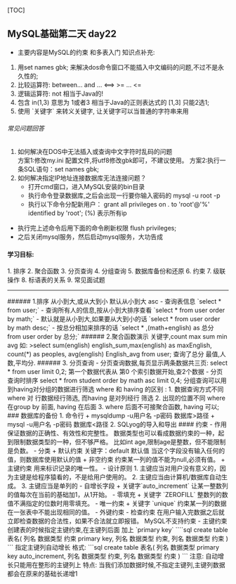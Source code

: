 [TOC]
## MySQL基础第二天 day22
- 主要内容是MySQL的约束 和多表入门
知识点补充:
1. 用set names gbk; 来解决dos命令窗口不能插入中文编码的问题,不过不是永久性的;
2. 比较运算符: between... and ...  <==>  >= ... <=
3. 逻辑运算符: not 相当于Java的!
4. 包含  in(1,3) 意思为 1或者3 相当于Java的正则表达式的 [1,3] 只能2选1;
5. 使用  \`关键字\`   来转义关键字, 让关键字可以当普通的字符串来用

###### 常见问题回答
1. 如何解决在DOS中无法插入或查询中文字符时乱码的问题   
    方案1:修改my.ini 配置文件,将utf8修改gbk即可，不建议使用。
    方案2:执行一条SQL语句：set names gbk;
2. 如何解决指定IP地址连接数据库无法连接问题？  
    + 打开cmd窗口，进入MySQL安装的bin目录
    + 执行命令登录数据库,之后会出现一行要你输入密码的 mysql -u root -p
    + 执行以下命令分配新用户：
  grant all privileges on *.* to 'root'@'%' identified by 'root'; 
  (%) 表示所有ip
  - 执行完上述命令后用下面的命令刷新权限
      flush privileges;
  - 之后关闭mysql服务，然后启动mysql服务，大功告成
</p>
<h4>学习目标:</h4>
    1. 排序
    2. 聚合函数
    3. 分页查询
    4. 分组查询
    5. 数据库备份和还原
    6. 约束
    7. 级联操作
    8. 标语表的关系
    9. 常见面试题
<hr>
###### 1.排序 从小到大,或从大到小 默认从小到大 asc
- 查询表信息
`select * from user;`
- 查询所有人的信息,按从小到大排序查看
`select * from user order by math;`
- 默认就是从小到大,如果要从大到小的话
`select  * from user order by math desc;`
- 按总分相加来排序的话
`select * ,(math+english) as 总分 from user order by 总分;`
###### 2.聚合函数演示
关键字,count max sum min avg 
如:
>select sum(english) english_sum,max(english) as maxEnglish, count(*) as peoples, avg(english) English_avg from user;
 查询了总分 最值,人数,平均分.
###### 3. 分页查询
- 分页查询数据,每页显示两条数据共三页:
select * from user limit 0,2; 
第一个数据代表从 第0 个索引数据开始,查2个数据
- 分页查询时排序
select * from student order by math asc limit 0,4;
分组查询可以用到having对分组的数据进行筛选
where 和 having 的区别 :
1. 数据查询方式不同where 对 行数据经行筛选, 而having 是对列经行 筛选
2. 出现的位置不同 where 在group by 前面, having 在后面
3. where 后面不可接聚合函数, having 可以;
### 数据库的备份
1. 命令行
    + mysqldump -u用户名 -p密码 数据库>路径
    + mysql -u用户名 -p密码 数据库<路径
2. SQLyog的导入和导出
####  约束
- 作用
 保证数据的正确性、有效性和完整性。
 数据类型也可以看成数据约束的一种，起到限制数据类型的一种，但不够严格。
     比如int age,限制age是整数，但不能限制是负数。
- 分类
    + 默认约束
 关键字：default 默认值
 当这个字段没有输入任何的值，则数据库使用默认的值
    + 非空约束
 约束某一列的值不能为null,必须有值。
    + 主键约束
用来标识记录的唯一性。
- 设计原则
1. 主键应当对用户没有意义的，因为主键是给程序猿看的，不是给用户使用的。
2. 主键应当由计算机/数据库自动生成。
3. 主键应当是单列的
- 自增长字段
    + 关键字`auto_increment`
让某一整数列的值每次在当前的基础加1，从1开始。
- 零填充
    + 关键字 `ZEROFILL`
整数列的数值不满指定的位数时用零填充。
- 唯一约束
    + 关键字 `unique`
约束某一列的数据在一张表中不能出现相同的值。
- 外键约束
- 检查约束
在用户输入完数据之后就立即检查数据的合法性，如果不合法就立即报错。
MySQL不支持约束
- 主键约束
创建表的时候指定主键约束,在主键列后面 加上 `primary key` 
````sql
    create table 表名(
    列名 数据类型 约束 primary key,
    列名 数据类型 约束,
    列名 数据类型 约束
        )
```
指定主键列自动增长
    格式:
```sql
create table 表名(
列名 数据类型  primary key  auto_increment,
列名 数据类型 约束,
列名 数据类型 约束
)
```
注意: 自动增长只能用在整形的主键列上
特点: 当我们添加数据时候,不指定主键列,主键列数据都会在原来的基础长递增1





